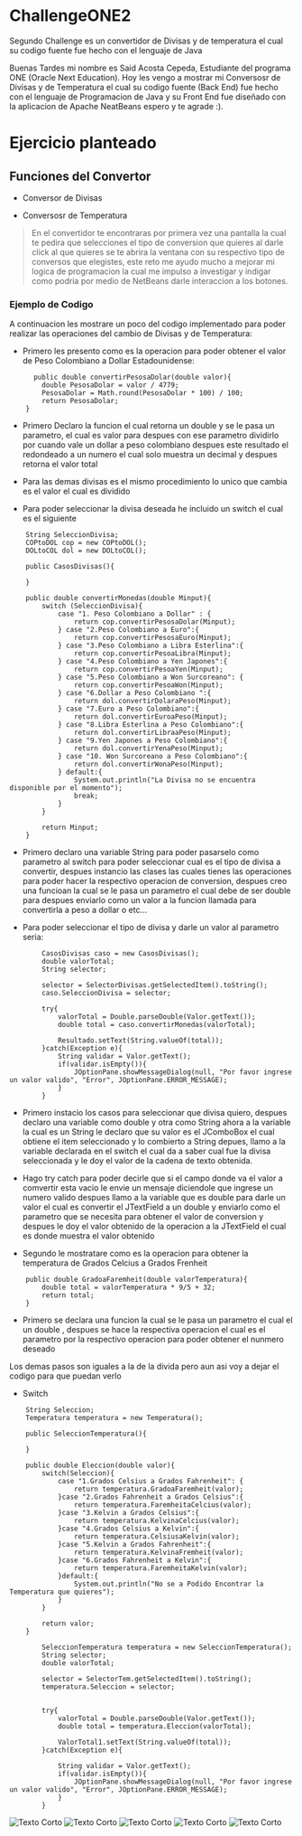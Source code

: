# ChallengeONE2

Segundo Challenge es un convertidor de Divisas y de temperatura el cual su codigo fuente fue hecho con el lenguaje de Java 

Buenas Tardes mi nombre es Said Acosta Cepeda, Estudiante del programa ONE (Oracle Next Education).
Hoy les vengo a mostrar mi Conversosr de Divisas y de Temperatura el cual su codigo fuente (Back End) fue hecho con el 
lenguaje de Programacion de Java y su Front End fue diseñado con la aplicacion de Apache NeatBeans espero y te agrade :).

# Ejercicio planteado 

## Funciones del Convertor

* Conversor de Divisas

* Conversosr de Temperatura 

>En el convertidor te encontraras por primera vez una pantalla la cual te pedira que selecciones el tipo de conversion que quieres al darle click al que quieres se te abrira la ventana con su respectivo tipo de conversos que elegistes, este reto me ayudo mucho a mejorar mi logica de programacion la cual me impulso a investigar y indigar como podria por medio de NetBeans darle interaccion a los botones.

### Ejemplo de Codigo 

A continuacion les mostrare un poco del codigo implementado para poder realizar las operaciones del cambio de Divisas y de Temperatura:

* Primero les presento como es la operacion para poder obtener el valor de Peso Colombiano a Dollar Estadounidense:

```
      public double convertirPesosaDolar(double valor){
        double PesosaDolar = valor / 4779;
        PesosaDolar = Math.round(PesosaDolar * 100) / 100;
        return PesosaDolar;
    }
```

* Primero Declaro la funcion el cual retorna un double y se le pasa un parametro, el cual es valor para despues con ese parametro dividirlo por cuando vale un dollar a peso colombiano despues este resultado el redondeado a un numero el cual solo muestra un decimal y despues retorna el valor total 
* Para las demas divisas es el mismo procedimiento lo unico que cambia es el valor el cual es dividido 

* Para poder seleccionar la divisa deseada he incluido un switch el cual es el siguiente 
```
    String SeleccionDivisa;
    COPtoDOL cop = new COPtoDOL();
    DOLtoCOL dol = new DOLtoCOL();

    public CasosDivisas(){

    }

    public double convertirMonedas(double Minput){
        switch (SeleccionDivisa){
            case "1. Peso Colombiano a Dollar" : {
                return cop.convertirPesosaDolar(Minput);
            } case "2.Peso Colombiano a Euro":{
                return cop.convertirPesosaEuro(Minput);
            } case "3.Peso Colombiano a Libra Esterlina":{
                return cop.convertirPesoaLibra(Minput);
            } case "4.Peso Colombiano a Yen Japones":{
                return cop.convertirPesoaYen(Minput);
            } case "5.Peso Colombiano a Won Surcoreano": {
                return cop.convertirPesoaWon(Minput);
            } case "6.Dollar a Peso Colombiano ":{
                return dol.convertirDolaraPeso(Minput);
            } case "7.Euro a Peso Colombiano":{
                return dol.convertirEuroaPeso(Minput);
            } case "8.Libra Esterlina a Peso Colombiano":{
                return dol.convertirLibraaPeso(Minput);
            } case "9.Yen Japones a Peso Colombiano":{
                return dol.convertirYenaPeso(Minput);
            } case "10. Won Surcoreano a Peso Colombiano":{
                return dol.convertirWonaPeso(Minput);
            } default:{
                System.out.println("La Divisa no se encuentra disponible por el momento");
                break;
            }
        } 
        
        return Minput;
    }
```
* Primero declaro una variable String para poder pasarselo como parametro al switch para poder seleccionar cual es el tipo de divisa a convertir, despues instancio las clases las cuales tienes las operaciones para poder hacer la respectivo operacion de conversion, despues creo una funcioan la cual se le pasa un parametro el cual debe de ser double para despues enviarlo como un valor a la funcion llamada para convertirla a peso a dollar o etc...


* Para poder seleccionar el tipo de divisa y darle un valor al parametro seria:

```
        CasosDivisas caso = new CasosDivisas();
        double valorTotal; 
        String selector;
        
        selector = SelectorDivisas.getSelectedItem().toString();
        caso.SeleccionDivisa = selector;
        
        try{
            valorTotal = Double.parseDouble(Valor.getText());
            double total = caso.convertirMonedas(valorTotal);

            Resultado.setText(String.valueOf(total));
        }catch(Exception e){
            String validar = Valor.getText();
            if(validar.isEmpty()){
                JOptionPane.showMessageDialog(null, "Por favor ingrese un valor valido", "Error", JOptionPane.ERROR_MESSAGE);
            }
        }
```

* Primero instacio los casos para seleccionar que divisa quiero, despues declaro una variable como double y otra como String ahora a la variable la cual es un String le declaro que su valor es el JComboBox el cual obtiene el item seleccionado y lo combierto a String depues, llamo a la variable declarada en el switch el cual da a saber cual fue la divisa seleccionada y le doy el valor de la cadena de texto obtenida.
* Hago try catch para poder decirle que si el campo donde va el valor a comvertir esta vacio le envie un mensaje diciendole que ingrese un numero valido despues llamo a la variable que es double para darle un valor el cual es convertir el JTextField a un double y enviarlo como el parametro que se necesita para obtener el valor de conversion y despues le doy el valor obtenido de la operacion a la JTextField el cual es donde muestra el valor obtenido 

* Segundo le mostratare como es la operacion para obtener la temperatura de Grados Celcius a Grados Frenheit 

```
    public double GradoaFaremheit(double valorTemperatura){
        double total = valorTemperatura * 9/5 + 32;
        return total;
    }
```
* Primero se declara una funcion la cual se le pasa un parametro el cual el un double , despues se hace la respectiva operacion el cual es el parametro por la respectivo operacion para poder obtener el nunmero deseado 


Los demas pasos son iguales a la de la divida pero aun asi voy a dejar el codigo para que puedan verlo 

* Switch
```
    String Seleccion;
    Temperatura temperatura = new Temperatura();
    
    public SeleccionTemperatura(){
    
    }
    
    public double Eleccion(double valor){
        switch(Seleccion){
            case "1.Grados Celsius a Grados Fahrenheit": {
                return temperatura.GradoaFaremheit(valor);
            }case "2.Grados Fahrenheit a Grados Celsius":{
                return temperatura.FaremheitaCelcius(valor);
            }case "3.Kelvin a Grados Celsius":{
                return temperatura.KelvinaCelcius(valor);
            }case "4.Grados Celsius a Kelvin":{
                return temperatura.CelsiusaKelvin(valor);
            }case "5.Kelvin a Grados Fahrenheit":{
                return temperatura.KelvinaFremheit(valor);
            }case "6.Grados Fahrenheit a Kelvin":{
                return temperatura.FaremheitaKelvin(valor);
            }default:{
                System.out.println("No se a Podido Encontrar la Temperatura que quieres");
            }
        }
        
        return valor;
    }
```

```
        SeleccionTemperatura temperatura = new SeleccionTemperatura();
        String selector;
        double valorTotal;
        
        selector = SelectorTem.getSelectedItem().toString();
        temperatura.Seleccion = selector;
        
        
        try{
            valorTotal = Double.parseDouble(Valor.getText());
            double total = temperatura.Eleccion(valorTotal);

            ValorTotal1.setText(String.valueOf(total));
        }catch(Exception e){
                
            String validar = Valor.getText();
            if(validar.isEmpty()){
                JOptionPane.showMessageDialog(null, "Por favor ingrese un valor valido", "Error", JOptionPane.ERROR_MESSAGE);
            }
        }
```
![Texto Corto](https://github.com/Sac1802/ChallengeONE2/blob/main/imagenes/principal.png)
![Texto Corto](https://github.com/Sac1802/ChallengeONE2/blob/main/imagenes/divisasOpciones.png)
![Texto Corto](https://github.com/Sac1802/ChallengeONE2/blob/main/imagenes/divisaResultados.png)
![Texto Corto](https://github.com/Sac1802/ChallengeONE2/blob/main/imagenes/temperaturaOpciones.png)
![Texto Corto](https://github.com/Sac1802/ChallengeONE2/blob/main/imagenes/tenperaturaResultado.png)
